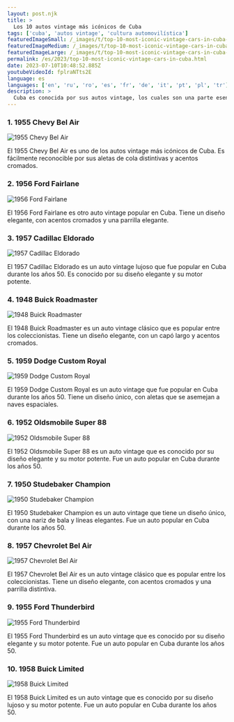 ```yaml
---
layout: post.njk
title: >
  Los 10 autos vintage más icónicos de Cuba
tags: ['cuba', 'autos vintage', 'cultura automovilística']
featuredImageSmall: /_images/t/top-10-most-iconic-vintage-cars-in-cuba-cover-es-small.webp
featuredImageMedium: /_images/t/top-10-most-iconic-vintage-cars-in-cuba-cover-es-medium.webp
featuredImageLarge: /_images/t/top-10-most-iconic-vintage-cars-in-cuba-cover-es-large.webp
permalink: /es/2023/top-10-most-iconic-vintage-cars-in-cuba.html
date: 2023-07-10T10:48:52.885Z
youtubeVideoId: fplraNTts2E
language: es
languages: ['en', 'ru', 'ro', 'es', 'fr', 'de', 'it', 'pt', 'pl', 'tr']
description: >
  Cuba es conocida por sus autos vintage, los cuales son una parte esencial de la cultura e historia del país. Aquí están los 10 autos vintage más icónicos que puedes encontrar en Cuba.
---
```


### 1. 1955 Chevy Bel Air

![1955 Chevy Bel Air](/_images/d/d5f2dcc9988f5fb591b9b6279747751c-medium.webp)

El 1955 Chevy Bel Air es uno de los autos vintage más icónicos de Cuba. Es fácilmente reconocible por sus aletas de cola distintivas y acentos cromados.

### 2. 1956 Ford Fairlane

![1956 Ford Fairlane](/_images/4/4c2116c80cbe534fff9a6d0d06fd72c1-medium.webp)

El 1956 Ford Fairlane es otro auto vintage popular en Cuba. Tiene un diseño elegante, con acentos cromados y una parrilla elegante.

### 3. 1957 Cadillac Eldorado

![1957 Cadillac Eldorado](/_images/8/8fac7c7689b8936200d5d699688c41fe-medium.webp)

El 1957 Cadillac Eldorado es un auto vintage lujoso que fue popular en Cuba durante los años 50. Es conocido por su diseño elegante y su motor potente.

### 4. 1948 Buick Roadmaster

![1948 Buick Roadmaster](/_images/9/96b1c9c9ea9e64a57a98546b13dea95d-medium.webp)

El 1948 Buick Roadmaster es un auto vintage clásico que es popular entre los coleccionistas. Tiene un diseño elegante, con un capó largo y acentos cromados.

### 5. 1959 Dodge Custom Royal

![1959 Dodge Custom Royal](/_images/1/1f2cce4c451b51a027e902e809170ea5-medium.webp)

El 1959 Dodge Custom Royal es un auto vintage que fue popular en Cuba durante los años 50. Tiene un diseño único, con aletas que se asemejan a naves espaciales.

### 6. 1952 Oldsmobile Super 88

![1952 Oldsmobile Super 88](/_images/d/ddfc2fb8634c291842d620a259fbb6cc-medium.webp)

El 1952 Oldsmobile Super 88 es un auto vintage que es conocido por su diseño elegante y su motor potente. Fue un auto popular en Cuba durante los años 50.

### 7. 1950 Studebaker Champion

![1950 Studebaker Champion](/_images/f/fb2592cf27e9b56a68f1254c3397a19b-medium.webp)

El 1950 Studebaker Champion es un auto vintage que tiene un diseño único, con una nariz de bala y líneas elegantes. Fue un auto popular en Cuba durante los años 50.

### 8. 1957 Chevrolet Bel Air

![1957 Chevrolet Bel Air](/_images/6/6d57e1086feb368fee97ddbedd38809f-medium.webp)

El 1957 Chevrolet Bel Air es un auto vintage clásico que es popular entre los coleccionistas. Tiene un diseño elegante, con acentos cromados y una parrilla distintiva.

### 9. 1955 Ford Thunderbird

![1955 Ford Thunderbird](/_images/d/dfc9439b5c0d9cd6c81d42b15c576fbf-medium.webp)

El 1955 Ford Thunderbird es un auto vintage que es conocido por su diseño elegante y su motor potente. Fue un auto popular en Cuba durante los años 50.

### 10. 1958 Buick Limited

![1958 Buick Limited](/_images/0/075de274619f7248c027ec7372691f7b-medium.webp)

El 1958 Buick Limited es un auto vintage que es conocido por su diseño lujoso y su motor potente. Fue un auto popular en Cuba durante los años 50.


